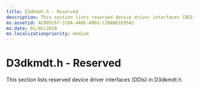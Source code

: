 ```yaml
---
title: D3dkmdt.h - Reserved
description: This section lists reserved device driver interfaces (DDIs) in D3dkmdt.h.
ms.assetid: ACD05C67-310A-4A0E-A9D1-C2BAB61E95A1
ms.date: 01/05/2018
ms.localizationpriority: medium
---
```


# <span id="display.d3dkmdt_h_-_reserved"></span>D3dkmdt.h - Reserved


This section lists reserved device driver interfaces (DDIs) in D3dkmdt.h.

 

 





